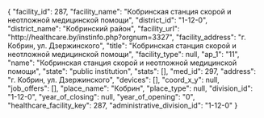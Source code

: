 {
    "facility_id": 287,
    "facility_name": "Кобринская станция скорой и неотложной медицинской помощи",
    "district_id": "1-12-0",
    "district_name": "Кобринский район",
    "facility_url": "http:\/\/healthcare.by\/instinfo.php?orgnum=3327",
    "facility_address": "г. Кобрин, ул. Дзержинского",
    "title": "Кобринская станция скорой и неотложной медицинской помощи",
    "facility_type": null,
    "ap_1": "11",
    "name": "Кобринская станция скорой и неотложной медицинской помощи",
    "state": "public institution",
    "stats": [],
    "med_id": 297,
    "address": "г. Кобрин, ул. Дзержинского",
    "devices": [],
    "coord_x_y": null,
    "job_offers": [],
    "place_name": "Кобрин",
    "place_type": null,
    "division_id": "1-12-0",
    "year_of_closing": null,
    "year_of_opening": "0",
    "healthcare_facility_key": 287,
    "administrative_division_id": "1-12-0"
}
